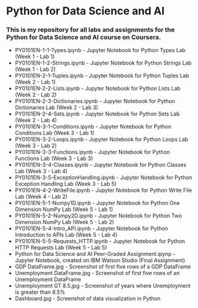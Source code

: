 # Python for Data Science and AI
### This is my repository for all labs and assignments for the Python for Data Science and AI course on Coursera.

- PY0101EN-1-1-Types.ipynb - Jupyter Notebook for Python Types Lab (Week 1 - Lab 1)
- PY0101EN-1-2-Strings.ipynb - Jupyter Notebook for Python Strings Lab (Week 1 - Lab 2)
- PY0101EN-2-1-Tuples.ipynb - Jupyter Notebook for Python Tuples Lab (Week 2 - Lab 1)
- PY0101EN-2-2-Lists.ipynb - Jupyter Notebook for Python Lists Lab (Week 2 - Lab 2)
- PY0101EN-2-3-Dictionaries.ipynb - Jupyter Notebook for Python Dictionaries Lab (Week 2 - Lab 3)
- PY0101EN-2-4-Sets.ipynb - Jupyter Notebook for Python Sets Lab (Week 2 - Lab 4)
- PY0101EN-3-1-Conditions.ipynb - Jupyter Notebook for Python Conditions Lab (Week 3 - Lab 1)
- PY0101EN-3-2-Loops.ipynb - Jupyter Notebook for Python Loops Lab (Week 3 - Lab 2)
- PY0101EN-3-3-Functions.ipynb - Jupyter Notebook for Python Functions Lab (Week 3 - Lab 3)
- PY0101EN-3-4-Classes.ipynb - Jupyter Notebook for Python Classes Lab (Week 3 - Lab 4)
- PY0101EN-3-5-ExceptionHandling.ipynb - Jupyter Notebook for Python Exception Handling Lab (Week 3 - Lab 5)
- PY0101EN-4-2-WriteFile.ipynb - Jupyter Notebook for Python Write File Lab (Week 4 - Lab 2)
- PY0101EN-5-1-Numpy1D.ipynb - Jupyter Notebook for Python One Dimension NumPy Lab (Week 5 - Lab 1)
- PY0101EN-5-2-Numpy2D.ipynb - Jupyter Notebook for Python Two Dimension NumPy Lab (Week 5 - Lab 2)
- PY0101EN-5-4-Intro_API.ipynb - Jupyter Notebook for Python Introduction to APIs Lab (Week 5 - Lab 4)
- PY0101EN-5-5-Requests_HTTP.ipynb - Jupyter Notebook for Python HTTP Requests Lab (Week 5 - Lab 5)
- Python for Data Science and AI Peer-Graded Assignment.ipynp - Jupyter Notebook, created on IBM Watson Studio (Final Assignment)
- GDP DataFrame.jpg - Screenshot of first five rows of a GDP DataFrame
- Unemployment DataFrame.jpg - Screenshot of first five rows of an Unemployment DataFrame
- Unemployment GT 8.5.jpg - Screenshot of years where Unemployment is greater than 8.5%
- Dashboard.jpg - Screenshot of data visualization in Python

